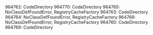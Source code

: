964762: CodeDirectory
964770: CodeDirectory
964765: NoClassDefFoundError, RegistryCacheFactory
964763: CodeDirectory
964764: NoClassDefFoundError, RegistryCacheFactory
964766: NoClassDefFoundError, RegistryCacheFactory
964760: CodeDirectory
964769: CodeDirectory

